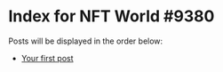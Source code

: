 # Index for NFT World #9380
Posts will be displayed in the order below:

- [Your first post](./001-first.md)

